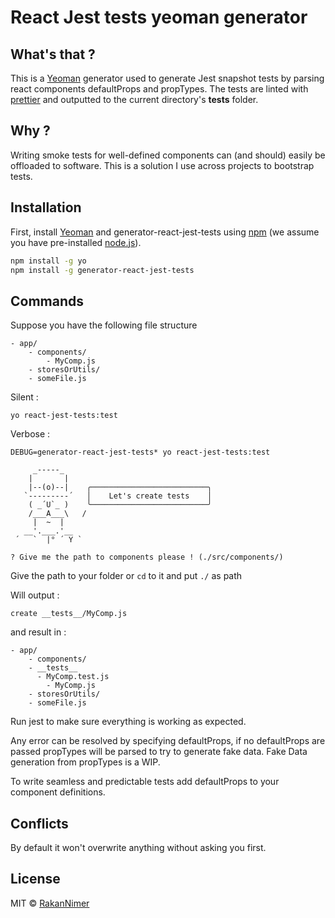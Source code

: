 # React Jest tests yeoman generator

## What's that ?

This is a [Yeoman](http://yeoman.io) generator used to generate Jest snapshot tests by parsing react components defaultProps and propTypes.
The tests are linted with [prettier](https://github.com/prettier/prettier) and outputted to the current directory's __tests__ folder.

## Why ?

Writing smoke tests for well-defined components can (and should) easily be offloaded to software. This is a solution I use across projects to bootstrap tests.


## Installation

First, install [Yeoman](http://yeoman.io) and generator-react-jest-tests using [npm](https://www.npmjs.com/) (we assume you have pre-installed [node.js](https://nodejs.org/)).

```bash
npm install -g yo
npm install -g generator-react-jest-tests
```


## Commands

Suppose you have the following file structure
```
- app/
	- components/
		- MyComp.js
	- storesOrUtils/
    - someFile.js
```

Silent :

```
yo react-jest-tests:test
```
Verbose :

```
DEBUG=generator-react-jest-tests* yo react-jest-tests:test
```

```
     _-----_
    |       |
    |--(o)--|    ╭──────────────────────────╮
   `---------´   │    Let's create tests    │
    ( _´U`_ )    ╰──────────────────────────╯
    /___A___\   /
     |  ~  |
   __'.___.'__
 ´   `  |° ´ Y `

? Give me the path to components please ! (./src/components/)
```

Give the path to your folder or ```cd``` to it and put ```./``` as path

Will output :
```
create __tests__/MyComp.js
```

and result in :

```
- app/
	- components/
    - __tests__
      - MyComp.test.js
		- MyComp.js
	- storesOrUtils/
    - someFile.js
```

Run jest to make sure everything is working as expected.

Any error can be resolved by specifying defaultProps, if no defaultProps are passed propTypes will be parsed to try to generate fake data. Fake Data generation from propTypes is a WIP.

To write seamless and predictable tests add defaultProps to your component definitions.

## Conflicts

By default it won't overwrite anything without asking you first.

## License

MIT © [RakanNimer](https://www.github.com/RakanNimer)
